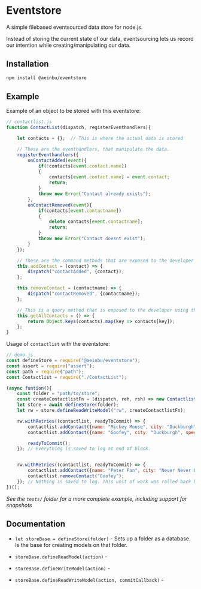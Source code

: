 # Eventstore
A simple filebased eventsourced data store for node.js.

Instead of storing the current state of our data, eventsourcing lets us record our intention while creating/manipulating our data.

## Installation

```bash
npm install @aeinbu/eventstore
```

## Example

Example of an object to be stored with this eventstore:

```javascript
// contactlist.js
function ContactList(dispatch, registerEventhandlers){

	let contacts = {};  // This is where the actual data is stored

	// These are the eventhandlers, that manipulate the data.
	registerEventhandlers({
		onContactAdded(event){
			if(!contacts[event.contact.name])
			{
				contacts[event.contact.name] = event.contact;
				return;
			}
			throw new Error("Contact already exists");
		},
		onContactRemoved(event){
			if(contacts[event.contactname])
			{
				delete contacts[event.contactname];
				return;
			}
			throw new Error("Contact doesnt exist");			
		}
	});

	// These are the command methods that are exposed to the developer using this class
	this.addContact = (contact) => {
		dispatch("contactAdded", {contact});
	};

	this.removeContact = (contactname) => {
		dispatch("contactRemoved", {contactname});
	};

	// This is a query method that is exposed to the developer using this class
	this.getAllContacts = () => {
		return Object.keys(contacts).map(key => contacts[key]);
	};
}
```

Usage of `contactlist` with the eventstore:

```javascript
// demo.js
const defineStore = require("@aeinbu/eventstore");
const assert = require("assert");
const path = require("path");
const Contactlist = require("./ContactList");

(async funtion(){
	const folder = "path/to/store";
	const createContactlistFn = (dispatch, reh, rsh) => new Contactlist(dispatch, reh);
	let store = await defineStore(folder);
	let rw = store.defineReadWriteModel("rw", createContactlistFn);

	rw.withRetries((contactlist, readyToCommit) => {
		contactlist.addContact({name: "Mickey Mouse", city: "Duckburgh", species: "Mouse"});
		contactlist.addContact({name: "Goofey", city: "Duckburgh", species: "Dog"});

		readyToCommit();
	}); // Everything is saved to log at end of block.


	rw.withRetries((contactlist, readyToCommit) => {
		contactlist.addContact({name: "Peter Pan", city: "Never Never Land", species: "Boy"});
		contactlist.removeContact("Goofey");
	}); // Nothing is saved to log. This unit of work was rolled back because no call was made to readyToCommit().
})();
```

_See the `tests/` folder for a more complete example, including support for snapshots_

## Documentation

- `let storeBase = defineStore(folder)` - Sets up a folder as a database. Is the base for creating models on that folder.

- `storeBase.defineReadModel(action)` - 

- `storeBase.defineWriteModel(action)` - 

- `storeBase.defineReadWriteModel(action, commitCallback)` - 
